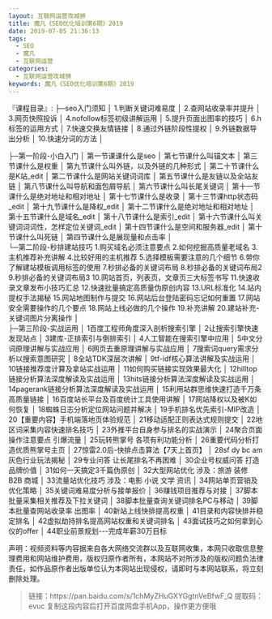 ```yaml
---
layout: 互联网运营攻城狮
title: 魔凡《SEO优化培训第6期》2019
date: 2019-07-05 21:36:13
tags:
  - SEO
  - 魔凡
  - 互联网运营
categories:
  - 互联网运营攻城狮
keywords: 魔凡《SEO优化培训第6期》2019
---
```


『课程目录』: 
├─seo入门须知
│      1.判断关键词难易度
│      2.查网站收录率并提升
│      3.网页快照投诉
│      4.nofollow标签初级讲解运用
│      5.提升页面出图率的技巧
│      6.h标签的运用方式
│      7.快速交换友情链接
│      8.通过外链阶段性提权
│      9.外链数据导出分析
│      10.快速分词的方法
│ 
<!-- more -->       
├─第一阶段-小白入门
│      第一节课课什么是seo
│      第七节课什么叫锚文本
│      第三节课什么是权重
│      第九节课什么叫外链，以及外链的几种形式
│      第二十节课什么是K站_edit
│      第二节课什么是网站关键词词库
│      第五节课什么是友链以及全站友链
│      第八节课什么叫导航和面包屑导航
│      第六节课什么叫长尾关键词
│      第十一节课什么是绝对地址和相对地址
│      第十七节课什么是收录
│      第十三节课http状态码_edit
│      第十九节课什么是降权_edit
│      第十二节课什么是绝对地址和相对地址
│      第十五节课什么是域名_edit
│      第十八节课什么是索引_edit
│      第十六节课什么叫关键词词词性，怎样定位关键词_edit
│      第十四节课什么是空间和服务器_edit
│      第十节课什么叫死链
│      第四节课什么是展现量和点击率
│      
└─第二阶段-秒排建站技巧
        1.购买域名必须注意要点
        2.如何挖掘高质量老域名
        3.主机推荐补充讲解
        4.比较好用的主机推荐
        5.选择模板需要注意的几个细节
        6.带你了解建站模板调用标签的使用
        7.秒排必备的关键词布局
        8.秒排必备的关键词布局2
        9.秒排必备的关键词布局3
        10.网站首页，列表页，文章页三大标签书写
        11.快速收录文章发布小技巧汇总
        12.快速批量搞定高质量伪原创内容
        13.URL标准化
        14.站内提权手法揭秘
        15.网站地图制作与提交
        16.网站后台登陆密码忘记如何重置
        17.网站安全需要操作的几个要点
        18.网站上线必做的几个操作
        19.补充讲解
        20.建站补充-关键词图片分离操作
│      
├─第三阶段-实战运用
│      1百度工程师角度深入剖析搜索引擎
│      2让搜索引擎快速发现站点
│      3建库-正排索引与倒排索引
│      4人工智能在搜索引擎中应用
│      5中文分词原理讲解与实战应用
│      6网页去重原理讲解与实战应用
│      7搜索词query需求分析以搜索意图研究
│      8全站TDK深层次讲解
│      9tf-idf核心算法讲解及实战运用
│      10链接推荐度计算及拿站实战运用
│      11如何购买链接实现效果最大化
│      12hilltop链接分析算法深度解读及实战运用
│      13hits链接分析算法深度解读及实战运用
│      14pagerank链接分析算法深度解读及实战运用
│      15利用站群思维快速打造千万条高质量链接
│      16百度站长平台及百度统计工具使用讲解
│      17网站降权以及被K如何恢复
│      18蜘蛛日志分析定位网站问题并解决
│      19手机排名优先索引-MIP改造
│      20【重要内容】手机端落地页体验规范
│      21移动适配正则表达式规则提交
│      22地区词采集内容快速排名技巧
│      23外推平台自身参与排名的实战演示
│      24聚合页面操作注意要点 引爆流量
│      25玩转熊掌号 各项有利功能分析
│      26重要代码分析打造优质熊掌号主页
│      27惊雷2.0后-快排点击算法【7天上首页】
│      28sf dy bc am 灰色行业玩法揭秘
│      29专业问答 让长尾排名不再困难
│      30企业号权威问答 打造品牌价值
│      31如何一天搞定3千篇伪原创
│      32大型网站优化 涉及：旅游 装修 B2B 商城
│      33流量站优化技巧 涉及：电影 小说 文学 资讯
│      34网站单页营销及优化策略
│      35关键词难易度分析与接单报价
│      36赚钱项目推荐与对接
│      37脚本批量采集相关推荐及下拉关键词
│      38脚本批量查询关键词排名PC与移动
│      39脚本批量查网站收录率 出图率
│      40新站上线快排提高权重
│      41目录和内容快排并稳定排名
│      42虚拟劫持排名提高网站权重和关键词排名
│      43面试技巧之如何拿到心仪的offer
│      44职业前景规划---完成年薪30万目标

<div class="post-copyright">
    <div class="post-copyright__author">
      <span class="post-copyright-meta">声明：视频资料等内容据来自各大网络交流群以及互联网收集，本网只收取信息整理费用和网站维护费用，版权归原作者所有，本网站不对所涉及的版权问题负法律责任，如作品原作者出版单位认为本网站出现侵权，请即时与本网站联系，将立刻删除处理。 </span>
    </div>
</div>

<blockquote class="blockquote-center">
链接：https://pan.baidu.com/s/1chMyZHuGXYGgtnVeBfwF_Q 
提取码：evuc 
复制这段内容后打开百度网盘手机App，操作更方便哦
</blockquote>

